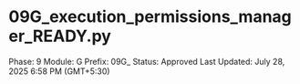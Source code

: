 # 09G_execution_permissions_manager_READY.py

Phase: 9
Module: G
Prefix: 09G_
Status: Approved
Last Updated: July 28, 2025 6:58 PM (GMT+5:30)